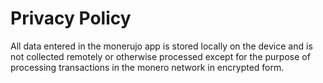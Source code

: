 # Privacy Policy

All data entered in the monerujo app is stored locally on the device and is not collected remotely or otherwise processed except
for the purpose of processing transactions in the monero network in encrypted form.
